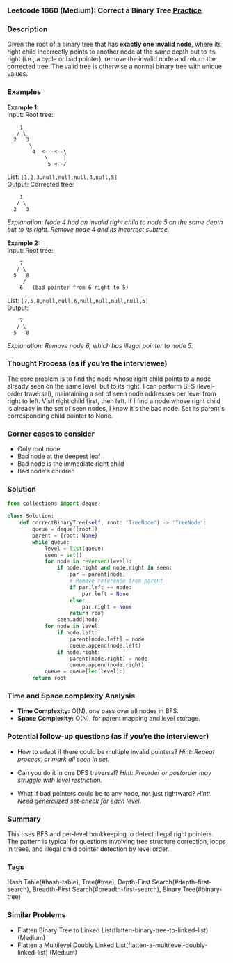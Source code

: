 ### Leetcode 1660 (Medium): Correct a Binary Tree [Practice](https://leetcode.com/problems/correct-a-binary-tree)

### Description  
Given the root of a binary tree that has **exactly one invalid node**, where its right child incorrectly points to another node at the same depth but to its right (i.e., a cycle or bad pointer), remove the invalid node and return the corrected tree. The valid tree is otherwise a normal binary tree with unique values.

### Examples  

**Example 1:**  
Input: Root tree:  
```
    1
   / \
  2   3
       \
        4  <---<--\
            \     |
             5 <--/
```
List: `[1,2,3,null,null,null,4,null,5]`  
Output: Corrected tree:  
```
    1
   / \
  2   3
```
*Explanation: Node 4 had an invalid right child to node 5 on the same depth but to its right. Remove node 4 and its incorrect subtree.*

**Example 2:**  
Input: Root tree:  
```
    7
   / \
  5   8
     /
    6   (bad pointer from 6 right to 5)
```
List: `[7,5,8,null,null,6,null,null,null,null,5]`  
Output:  
```
    7
   / \
  5   8
```
*Explanation: Remove node 6, which has illegal pointer to node 5.*

### Thought Process (as if you’re the interviewee)  
The core problem is to find the node whose right child points to a node already seen on the same level, but to its right. I can perform BFS (level-order traversal), maintaining a set of seen node addresses per level from right to left. Visit right child first, then left. If I find a node whose right child is already in the set of seen nodes, I know it's the bad node. Set its parent's corresponding child pointer to None.

### Corner cases to consider  
- Only root node
- Bad node at the deepest leaf
- Bad node is the immediate right child
- Bad node's children

### Solution

```python
from collections import deque

class Solution:
    def correctBinaryTree(self, root: 'TreeNode') -> 'TreeNode':
        queue = deque([root])
        parent = {root: None}
        while queue:
            level = list(queue)
            seen = set()
            for node in reversed(level):
                if node.right and node.right in seen:
                    par = parent[node]
                    # Remove reference from parent
                    if par.left == node:
                        par.left = None
                    else:
                        par.right = None
                    return root
                seen.add(node)
            for node in level:
                if node.left:
                    parent[node.left] = node
                    queue.append(node.left)
                if node.right:
                    parent[node.right] = node
                    queue.append(node.right)
            queue = queue[len(level):]
        return root
```

### Time and Space complexity Analysis  
- **Time Complexity:** O(N), one pass over all nodes in BFS.
- **Space Complexity:** O(N), for parent mapping and level storage.


### Potential follow-up questions (as if you’re the interviewer)  

- How to adapt if there could be multiple invalid pointers?
  *Hint: Repeat process, or mark all seen in set.*

- Can you do it in one DFS traversal?
  *Hint: Preorder or postorder may struggle with level restriction.*

- What if bad pointers could be to any node, not just rightward?
  *Hint: Need generalized set-check for each level.*

### Summary
This uses BFS and per-level bookkeeping to detect illegal right pointers. The pattern is typical for questions involving tree structure correction, loops in trees, and illegal child pointer detection by level order.

### Tags
Hash Table(#hash-table), Tree(#tree), Depth-First Search(#depth-first-search), Breadth-First Search(#breadth-first-search), Binary Tree(#binary-tree)

### Similar Problems
- Flatten Binary Tree to Linked List(flatten-binary-tree-to-linked-list) (Medium)
- Flatten a Multilevel Doubly Linked List(flatten-a-multilevel-doubly-linked-list) (Medium)